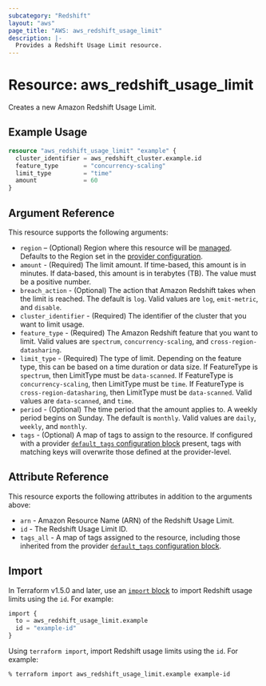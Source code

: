 ```yaml
---
subcategory: "Redshift"
layout: "aws"
page_title: "AWS: aws_redshift_usage_limit"
description: |-
  Provides a Redshift Usage Limit resource.
---
```


# Resource: aws_redshift_usage_limit

Creates a new Amazon Redshift Usage Limit.

## Example Usage

```terraform
resource "aws_redshift_usage_limit" "example" {
  cluster_identifier = aws_redshift_cluster.example.id
  feature_type       = "concurrency-scaling"
  limit_type         = "time"
  amount             = 60
}
```

## Argument Reference

This resource supports the following arguments:

* `region` – (Optional) Region where this resource will be [managed](https://docs.aws.amazon.com/general/latest/gr/rande.html#regional-endpoints). Defaults to the Region set in the [provider configuration](https://registry.terraform.io/providers/hashicorp/aws/latest/docs#aws-configuration-reference).
* `amount` - (Required) The limit amount. If time-based, this amount is in minutes. If data-based, this amount is in terabytes (TB). The value must be a positive number.
* `breach_action` - (Optional) The action that Amazon Redshift takes when the limit is reached. The default is `log`. Valid values are `log`, `emit-metric`, and `disable`.
* `cluster_identifier` - (Required) The identifier of the cluster that you want to limit usage.
* `feature_type` - (Required) The Amazon Redshift feature that you want to limit. Valid values are `spectrum`, `concurrency-scaling`, and `cross-region-datasharing`.
* `limit_type` - (Required) The type of limit. Depending on the feature type, this can be based on a time duration or data size. If FeatureType is `spectrum`, then LimitType must be `data-scanned`. If FeatureType is `concurrency-scaling`, then LimitType must be `time`. If FeatureType is `cross-region-datasharing`, then LimitType must be `data-scanned`. Valid values are `data-scanned`, and `time`.
* `period` - (Optional) The time period that the amount applies to. A weekly period begins on Sunday. The default is `monthly`. Valid values are `daily`, `weekly`, and `monthly`.
* `tags` - (Optional) A map of tags to assign to the resource. If configured with a provider [`default_tags` configuration block](https://registry.terraform.io/providers/hashicorp/aws/latest/docs#default_tags-configuration-block) present, tags with matching keys will overwrite those defined at the provider-level.

## Attribute Reference

This resource exports the following attributes in addition to the arguments above:

* `arn` - Amazon Resource Name (ARN) of the Redshift Usage Limit.
* `id` - The Redshift Usage Limit ID.
* `tags_all` - A map of tags assigned to the resource, including those inherited from the provider [`default_tags` configuration block](https://registry.terraform.io/providers/hashicorp/aws/latest/docs#default_tags-configuration-block).

## Import

In Terraform v1.5.0 and later, use an [`import` block](https://developer.hashicorp.com/terraform/language/import) to import Redshift usage limits using the `id`. For example:

```terraform
import {
  to = aws_redshift_usage_limit.example
  id = "example-id"
}
```

Using `terraform import`, import Redshift usage limits using the `id`. For example:

```console
% terraform import aws_redshift_usage_limit.example example-id
```
